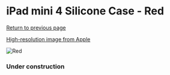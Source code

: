 # iPad mini 4 Silicone Case - Red

[Return to previous page](/ipad_mini4)

[High-resolution image from Apple](https://store.storeimages.cdn-apple.com/8756/as-images.apple.com/is/MKLN2?wid=4500&hei=4500&fmt=png)

<div style="width: 384px"><img src="/everysource/MKLN2.png" alt="Red"></div>

### Under construction
